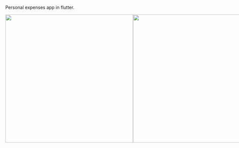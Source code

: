 Personal expenses app in flutter.

<div style="display:flex;">
<img src="https://github.com/harel2021/Flutter-Personal-Expenses-App/raw/master/assets/images/home.png" width="400" >

<img src="https://github.com/harel2021/Flutter-Personal-Expenses-App/raw/master/assets/images/modal.png" width="400" >
</div>
